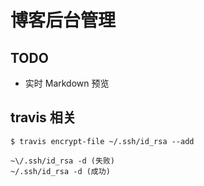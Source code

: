 # 博客后台管理

## TODO

- 实时 Markdown 预览

## travis 相关

```
$ travis encrypt-file ~/.ssh/id_rsa --add
```

```
~\/.ssh/id_rsa -d (失败)
~/.ssh/id_rsa -d (成功)
```